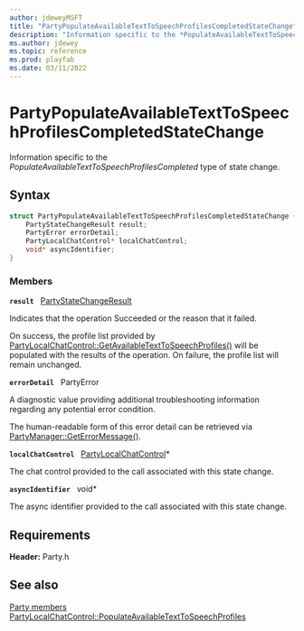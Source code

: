 ```yaml
---
author: jdeweyMSFT
title: "PartyPopulateAvailableTextToSpeechProfilesCompletedStateChange"
description: "Information specific to the *PopulateAvailableTextToSpeechProfilesCompleted* type of state change."
ms.author: jdewey
ms.topic: reference
ms.prod: playfab
ms.date: 03/11/2022
---
```


# PartyPopulateAvailableTextToSpeechProfilesCompletedStateChange  

Information specific to the *PopulateAvailableTextToSpeechProfilesCompleted* type of state change.  

## Syntax  
  
```cpp
struct PartyPopulateAvailableTextToSpeechProfilesCompletedStateChange {  
    PartyStateChangeResult result;  
    PartyError errorDetail;  
    PartyLocalChatControl* localChatControl;  
    void* asyncIdentifier;  
}  
```
  
### Members  
  
**`result`** &nbsp; [PartyStateChangeResult](../enums/partystatechangeresult.md)  
  
Indicates that the operation Succeeded or the reason that it failed.
  
On success, the profile list provided by [PartyLocalChatControl::GetAvailableTextToSpeechProfiles()](../classes/PartyLocalChatControl/methods/partylocalchatcontrol_getavailabletexttospeechprofiles.md) will be populated with the results of the operation. On failure, the profile list will remain unchanged.
  
**`errorDetail`** &nbsp; PartyError  
  
A diagnostic value providing additional troubleshooting information regarding any potential error condition.
  
The human-readable form of this error detail can be retrieved via [PartyManager::GetErrorMessage()](../classes/PartyManager/methods/partymanager_geterrormessage.md).
  
**`localChatControl`** &nbsp; [PartyLocalChatControl](../classes/PartyLocalChatControl/partylocalchatcontrol.md)*  
  
The chat control provided to the call associated with this state change.
  
**`asyncIdentifier`** &nbsp; void*  
  
The async identifier provided to the call associated with this state change.
  
  
## Requirements  
  
**Header:** Party.h
  
## See also  
[Party members](../party_members.md)  
[PartyLocalChatControl::PopulateAvailableTextToSpeechProfiles](../classes/PartyLocalChatControl/methods/partylocalchatcontrol_populateavailabletexttospeechprofiles.md)
  
  
